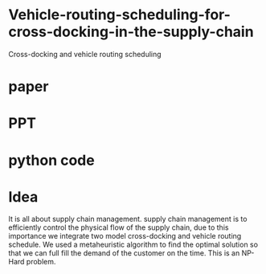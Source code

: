 # Vehicle-routing-scheduling-for-cross-docking-in-the-supply-chain
Cross-docking and vehicle routing scheduling
# paper
# PPT
# python code
# Idea
It is all about supply chain management. supply chain management is to efficiently control the physical flow of the supply chain, due to this importance we integrate two model cross-docking and vehicle routing schedule. We used a metaheuristic algorithm to find the optimal solution so that we can full fill the demand of the customer on the time. This is an NP-Hard problem.
